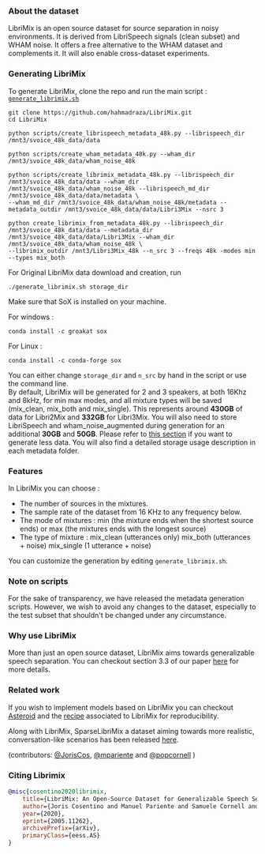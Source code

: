 ### About the dataset
LibriMix is an open source dataset for source separation in noisy 
environments. It is derived from LibriSpeech signals (clean subset) 
and WHAM noise. It offers a free alternative to the WHAM dataset 
and complements it. It will also enable cross-dataset experiments.

### Generating LibriMix
To generate LibriMix, clone the repo and run the main script : 
[`generate_librimix.sh`](./generate_librimix.sh)

```
git clone https://github.com/hahmadraza/LibriMix.git
cd LibriMix 

python scripts/create_librispeech_metadata_48k.py --librispeech_dir /mnt3/svoice_48k_data/data

python scripts/create_wham_metadata_48k.py --wham_dir /mnt3/svoice_48k_data/wham_noise_48k

python scripts/create_librimix_metadata_48k.py --librispeech_dir /mnt3/svoice_48k_data/data --wham_dir /mnt3/svoice_48k_data/wham_noise_48k --librispeech_md_dir /mnt3/svoice_48k_data/data/metadata \
--wham_md_dir /mnt3/svoice_48k_data/wham_noise_48k/metadata --metadata_outdir /mnt3/svoice_48k_data/data/Libri3Mix --nsrc 3

python create_librimix_from_metadata_48k.py --librispeech_dir /mnt3/svoice_48k_data/data --metadata_dir /mnt3/svoice_48k_data/data/Libri3Mix --wham_dir /mnt3/svoice_48k_data/wham_noise_48k \
--librimix_outdir /mnt3/Libri3Mix_48k --n_src 3 --freqs 48k -modes min --types mix_both
```

For Original LibriMix data download and creation, run
```
./generate_librimix.sh storage_dir
```

Make sure that SoX is installed on your machine.

For windows :
```
conda install -c groakat sox
```

For Linux :
```
conda install -c conda-forge sox
```

You can either change `storage_dir` and `n_src` by hand in 
the script or use the command line.  
By default, LibriMix will be generated for 2 and 3 speakers,
at both 16Khz and 8kHz, 
for min max modes, and all mixture types will be saved (mix_clean, 
mix_both and mix_single). This represents around **430GB** 
of data for Libri2Mix and **332GB** for Libri3Mix. 
You will also need to store LibriSpeech and wham_noise_augmented during
generation for an additional **30GB** and **50GB**.
Please refer to 
[this section](#Features) if you want to generate less data.
You will also find a detailed storage usage description in each metadata folder.


### Features
In LibriMix you can choose :
* The number of sources in the mixtures.
* The sample rate  of the dataset from 16 KHz to any frequency below. 
* The mode of mixtures : min (the mixture ends when the shortest source
 ends) or max (the mixtures ends with the longest source)
 * The type of mixture : mix_clean (utterances only) mix_both (utterances + noise) mix_single (1 utterance + noise)

You can customize the generation by editing ``` generate_librimix.sh ```.
 
### Note on scripts
For the sake of transparency, we have released the metadata generation 
scripts. However, we wish to avoid any changes to the dataset, 
especially to the test subset that shouldn't be changed under any 
circumstance.

### Why use LibriMix
More than just an open source dataset, LibriMix aims towards generalizable speech separation.
You can checkout section 3.3 of our paper [here](https://arxiv.org/pdf/2005.11262.pdf) for more details.

### Related work
If you wish to implement models based on LibriMix you can checkout 
[Asteroid](https://github.com/mpariente/asteroid) and the 
[recipe](https://github.com/mpariente/asteroid/tree/master/egs/librimix/ConvTasNet)
associated to LibriMix for reproducibility.

Along with LibriMix, SparseLibriMix a dataset aiming towards more realistic, conversation-like scenarios
has been released [here](https://github.com/popcornell/SparseLibriMix).

(contributors: [@JorisCos](https://github.com/JorisCos), [@mpariente](https://github.com/mpariente) and [@popcornell](https://github.com/popcornell) )

### Citing Librimix 

```BibTex
@misc{cosentino2020librimix,
    title={LibriMix: An Open-Source Dataset for Generalizable Speech Separation},
    author={Joris Cosentino and Manuel Pariente and Samuele Cornell and Antoine Deleforge and Emmanuel Vincent},
    year={2020},
    eprint={2005.11262},
    archivePrefix={arXiv},
    primaryClass={eess.AS}
}
```
